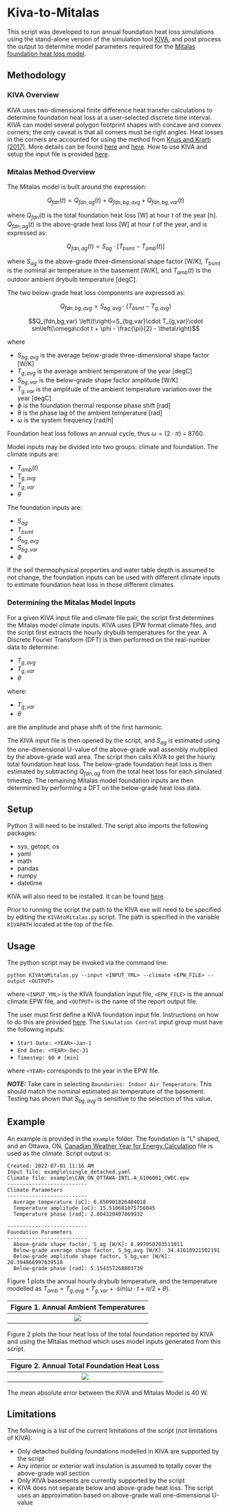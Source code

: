 # Kiva-to-Mitalas

This script was developed to run annual foundation heat loss simulations using the stand-alone version of the simulation tool [KIVA](https://bigladdersoftware.com/projects/kiva/), and post process the output to determine model parameters required for the [Mitalas foundation heat loss model](https://nrc-publications.canada.ca/eng/view/ft/?id=2250b6cb-aee4-4ee0-a8a5-4cd24686945f).

## Methodology

### KIVA Overview

KIVA uses two-dimensional finite difference heat transfer calculations to determine foundation heat loss at a user-selected discrete time interval. KIVA can model several polygon footprint shapes with concave and convex corners; the only caveat is that all corners must be right angles. Heat losses in the corners are accounted for using the method from [Kruis and Krarti (2017)](https://www.tandfonline.com/doi/full/10.1080/19401493.2014.988753). More details can be found [here](https://bigladdersoftware.com/epx/docs/8-7/engineering-reference/ground-heat-transfer-calculations-using-kiva.html) and [here](https://bigladdersoftware.com/projects/kiva/). How to use KIVA and setup the input file is provided [here](https://bigladdersoftware.com/projects/kiva/).

### Mitalas Method Overview

The Mitalas model is built around the expression:

$$Q_{fdn}  \left(t\right) = Q_{fdn,ag} \left(t\right) + Q_{fdn,bg,avg}  + Q_{fdn,bg,var} \left(t\right)$$

where $Q_{fdn}  \left(t\right)$ is the total foundation heat loss \[W\] at hour $t$ of the year \[h\]. $Q_{fdn,ag}  \left(t\right)$ is the above-grade heat loss \[W\] at hour $t$ of the year, and is expressed as:

$$Q_{fdn,ag}  \left(t\right)= S_{ag}\cdot\left[ T_{bsmt} - T_{amb}\left(t\right)\right]$$

where $S_{ag}$ is the above-grade three-dimensional shape factor \[W/K\], $T_{bsmt}$ is the nominal air temperature in the basement \[W/K\], and $T_{amb}\left(t\right)$ is the outdoor ambient drybulb temperature \[degC\].

The two below-grade heat loss components are expressed as:

$$Q_{fdn,bg,avg}=S_{bg,avg}\cdot\left( T_{bsmt} - T_{g,avg}\right)$$

$$Q_{fdn,bg,var} \left(t\right)=S_{bg,var}\cdot T_{g,var}\cdot sin\left(\omega\cdot t + \phi - \frac{\pi}{2} - \theta\right)$$

where
- $S_{bg,avg}$ is the average below-grade three-dimensional shape factor \[W/K\]
- $T_{g,avg}$ is the average ambient temperature of the year \[degC\]
- $S_{bg,var}$ is the below-grade shape factor amplitude \[W/K\]
- $T_{g,var}$ is the amplitude of the ambient temperature variation over the year \[degC\]
- $\phi$ is the foundation thermal response phase shift \[rad\]
- $\theta$ is the phase lag of the ambient temperature \[rad\]
- $\omega$ is the system frequency \[rad/h\]

Foundation heat loss follows an annual cycle, thus $\omega = \left(2\cdot\pi\right)\div 8760$.

Model inputs may be divided into two groups: climate and foundation. The climate inputs are:
- $T_{amb}\left(t\right)$
- $T_{g,avg}$
- $T_{g,var}$
- $\theta$

The foundation inputs are:
- $S_{ag}$
- $T_{bsmt}$
- $S_{bg,avg}$
- $S_{bg,var}$
- $\phi$

If the soil thermophysical properties and water table depth is assumed to not change, the foundation inputs can be used with different climate inputs to estimate foundation heat loss in those different climates.

### Determining the Mitalas Model Inputs

For a given KIVA input file and climate file pair, the script first determines the Mitalas model climate inputs. KIVA uses EPW format climate files, and the script first extracts the hourly drybulb temperatures for the year. A Discrete Fourier Transform (DFT) is then performed on the real-number data to determine:
- $T_{g,avg}$
- $T_{g,var}$
- $\theta$

where:
- $T_{g,var}$ 
- $\theta$

are the amplitude and phase shift of the first harmonic.

The KIVA input file is then opened by the script, and $S_{ag}$ is estimated using the one-dimensional U-value of the above-grade wall assembly multiplied by the above-grade wall area. The script then calls KIVA to get the hourly total foundation heat loss. The below-grade foundation heat loss is then estimated by subtracting $Q_{fdn,ag}$ from the total heat loss for each simulated timestep. The remaining Mitalas model foundation inputs are then determined by performing a DFT on the below-grade heat loss data.

## Setup

Python 3 will need to be installed. The script also imports the following packages:
- sys, getopt, os
- yaml
- math
- pandas
- numpy
- datetime

KIVA will also need to be installed. It can be found [here](https://bigladdersoftware.com/projects/kiva/).

Prior to running the script the path to the KIVA exe will need to be specified by editing the `KIVAtoMitalas.py` script. The path is specified in the variable `KIVAPATH` located at the top of the file.

## Usage

The python script may be invoked via the command line:

```
python KIVAtoMitalas.py --input <INPUT_YML> --climate <EPW_FILE> --output <OUTPUT>
```
where `<INPUT_YML>` is the KIVA foundation input file, `<EPW_FILE>` is the annual climate EPW file, and `<OUTPUT>` is the name of the report output file.

The user must first define a KIVA foundation input file. Instructions on how to do this are provided [here](https://kiva.readthedocs.io/en/stable/input-def/). The `Simulation Control` input group must have the following inputs:
- `Start Date: <YEAR>-Jan-1`
- `End Date: <YEAR>-Dec-31`
- `Timestep: 60 # [min]`

where `<YEAR>` corresponds to the year in the EPW file.

***NOTE:*** Take care in selecting `Boundaries: Indoor Air Temperature`. This should match the nominal estimated air temperature of the basement. Testing has shown that $S_{bg,avg}$ is sensitive to the selection of this value.

## Example

An example is provided in the `example` folder. The foundation is \"L\" shaped, and an Ottawa, ON, [Canadian Weather Year for Energy Calculation](https://climate.weather.gc.ca/prods_servs/engineering_e.html) file is used as the climate. Script output is:

```
Created: 2022-07-01 11:16 AM
Input file: example\single_detached.yaml
Climate file: example\CAN_ON_OTTAWA-INTL-A_6106001_CWEC.epw
--------------------------
Climate Parameters
--------------------------
  Average temperature [oC]: 6.850901826484018
  Temperature amplitude [oC]: 15.510681075756045
  Temperature phase [rad]: 2.804320407869932

--------------------------
Foundation Parameters
--------------------------
  Above-grade shape factor, S_ag [W/K]: 8.997058283511011
  Below-grade average shape factor, S_bg,avg [W/K]: 34.41610921502191
  Below-grade amplitude shape factor, S_bg,var [W/K]: 20.394866997639518
  Below-grade phase [rad]: 5.154357268803739
```

Figure 1 plots the annual hourly drybulb temperature, and the temperature modelled as $T_{amb}=T_{g,avg}+T_{g,var}+\cdot sin\left(\omega\cdot t + \pi/2 + \theta\right)$.

| Figure 1. Annual Ambient Temperatures |
| :----------------------------------------------------------: |
|           ![](img/Temperatures.png)            |

Figure 2 plots the hour heat loss of the total foundation reported by KIVA and using the Mitalas method which uses model inputs generated from this script.

| Figure 2. Annual Total Foundation Heat Loss |
| :----------------------------------------------------------: |
|           ![](img/Heat_Loss.png)            |

The mean absolute error between the KIVA and Mitalas Model is 40 W.

## Limitations

The following is a list of the current limitations of the script (not limitations of KIVA):
- Only detached building foundations modelled in KIVA are supported by the script
- Any interior or exterior wall insulation is assumed to totally cover the above-grade wall section
- Only KIVA basements are currently supported by the script
- KIVA does not separate below and above-grade heat loss. The script uses an approximation based on above-grade wall one-dimensional U-value
